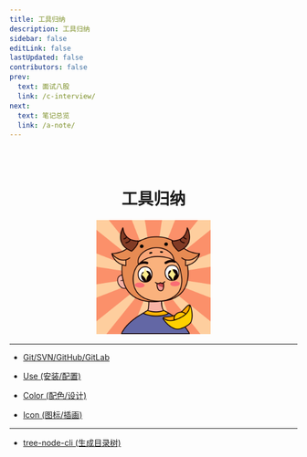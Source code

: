 ```yaml
---
title: 工具归纳
description: 工具归纳
sidebar: false
editLink: false
lastUpdated: false
contributors: false
prev:
  text: 面试八股
  link: /c-interview/
next:
  text: 笔记总览
  link: /a-note/
---
```


<div style="margin: 0 auto; padding-top: 30px; width: 200px; text-align: center;">
  <h1>工具归纳</h1>
  <img src="/images/tools.png" />
</div>

<Badge text="站内" />

---

- [Git/SVN/GitHub/GitLab](/d-tools/a-git.md)

- [Use (安装/配置)](/d-tools/b-use.md)

- [Color (配色/设计)](/d-tools/c-color.md)

- [Icon (图标/插画)](/d-tools/d-icon.md)

<Badge text="npm" />

---

- [tree-node-cli (生成目录树)](https://www.npmjs.com/package/tree-node-cli)
